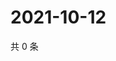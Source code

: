 # 2021-10-12

共 0 条

<!-- BEGIN WEIBO -->
<!-- 最后更新时间 Tue Oct 12 2021 06:10:51 GMT+0800 (China Standard Time) -->

<!-- END WEIBO -->
